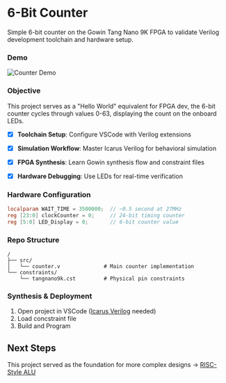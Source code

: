 # 6-Bit Counter
Simple 6-bit counter on the Gowin Tang Nano 9K FPGA to validate Verilog development toolchain and hardware setup.

### Demo
![Counter Demo](https://github.com/user-attachments/assets/3d4ad195-2c1a-4bff-a326-6947fc03f34f)

### Objective
This project serves as a "Hello World" equivalent for FPGA dev, the 6-bit counter cycles through values 0-63, displaying the count on the onboard LEDs.

- [x] **Toolchain Setup**: Configure VSCode with Verilog extensions
- [x] **Simulation Workflow**: Master Icarus Verilog for behavioral simulation  
- [x] **FPGA Synthesis**: Learn Gowin synthesis flow and constraint files
- [x] **Hardware Debugging**: Use LEDs for real-time verification



### Hardware Configuration
```verilog
localparam WAIT_TIME = 3500000;  // ~0.5 second at 27MHz
reg [23:0] clockCounter = 0;     // 24-bit timing counter
reg [5:0] LED_Display = 0;       // 6-bit counter value
```

### Repo Structure
```
/
├── src/
│   └── counter.v              # Main counter implementation
└── constraints/
    └── tangnano9k.cst         # Physical pin constraints
```

### Synthesis & Deployment
1. Open project in VSCode ([Icarus Verilog](https://steveicarus.github.io/iverilog/) needed)
2. Load concstraint file
3. Build and Program

## Next Steps
This project served as the foundation for more complex designs ->  [RISC-Style ALU](https://github.com/ChidumamAmadi-Obi/RISC-Style-ALU)

